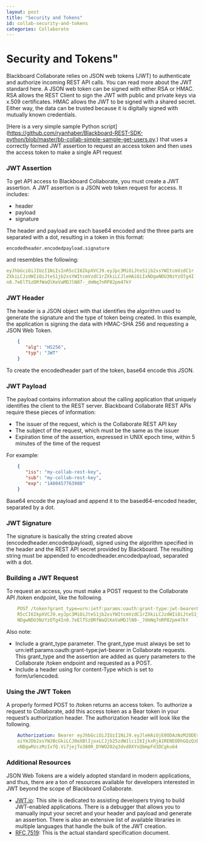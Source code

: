 ```yaml
---
layout: post
title: "Security and Tokens"
id: collab-security-and-tokens
categories: Collaborate
---
```


# Security and Tokens"

Blackboard Collaborate relies on JSON web tokens (JWT) to authenticate and authorize incoming REST API calls. You can read more about the JWT standard here. A JSON web token can be signed with either RSA or HMAC. RSA allows the REST Client to sign the JWT with public and private keys via x.509 certificates. HMAC allows the JWT to be signed with a shared secret. Either way, the data can be trusted because it is digitally signed with mutually known credentials.

[Here is a very simple sample Python script] (https://github.com/ryanhaber/Blackboard-REST-SDK-python/blob/master/bb-collab-simple-sample-get-users.py.) that uses a correctly formed JWT assertion to request an access token and then uses the access token to make a single API request

### JWT Assertion
To get API access to Blackboard Collaborate, you must create a JWT assertion. A JWT assertion is a JSON web token request for access. It includes:

- header
- payload
- signature

The header and payload are each base64 encoded and the three parts are separated with a dot, resulting in a token in this format:

~~~ jsonnet
encodedheader.encodedpayload.signature
~~~

and resembles the following:

~~~ yaml
eyJhbGciOiJIUzI1NiIsInR5cCI6IkpXVCJ9.eyJpc3MiOiJteS1jb2xsYWItcmVzdC1r
ZXkiLCJzdWIiOiJteS1jb2xsYWItcmVzdC1rZXkiLCJleHAiOiIxNDgwNDU3NzYzOTg4I
n0.7eElTSzDRfWaQlKeVaMDJlN07-_dmNq7nRP82pm47kY
~~~

### JWT Header

The header is a JSON object with that identifies the algorithm used to generate the signature and the type of token being created. In this example, the application is signing the data with HMAC-SHA 256 and requesting a JSON Web Token.

~~~ json
    {  
       "alg": "HS256",  
       "typ": "JWT"   
    }
~~~

To create the encodedheader part of the token, base64 encode this JSON.

### JWT Payload
The payload contains information about the calling application that uniquely identifies the client to the REST server. Blackboard Collaborate REST APIs require these pieces of information:

- The issuer of the request, which is the Collaborate REST API key
- The subject of the request, which must be the same as the issuer
- Expiration time of the assertion, expressed in UNIX epoch time, within 5 minutes of the time of the request

For example:

~~~ json
    {  
       "iss": "my-collab-rest-key",  
       "sub": "my-collab-rest-key",  
       "exp": "1480457763988"   
    }
~~~

Base64 encode the payload and append it to the based64-encoded header, separated by a dot.

### JWT Signature

The signature is basically the string created above (encodedheader.encodedpayload), signed using the algorithm specified in the header and the REST API secret provided by Blackboard. The resulting string must be appended to encodedheader.encodedpayload, separated with a dot.

### Building a JWT Request

To request an access, you must make a POST request to the Collaborate API /token endpoint, like the following.
~~~ yaml
    POST /token?grant_type=urn:ietf:params:oauth:grant-type:jwt-bearer&assertion=eyJhbGciOiJIUzI1NiIsIn
    R5cCI6IkpXVCJ9.eyJpc3MiOiJteS1jb2xsYWItcmVzdC1rZXkiLCJzdWIiOiJteS1jb2xsYWItcmVzdC1rZXkiLCJleHAiOiIx
    NDgwNDU3NzYzOTg4In0.7eElTSzDRfWaQlKeVaMDJlN0-_7dmNq7nRP82pm47kY
~~~

Also note:

- Include a grant_type parameter. The grant_type must always be set to urn:ietf:params:oauth:grant-type:jwt-bearer in Collaborate requests. This grant_type and the assertion are added as query parameters to the Collaborate /token endpoint and requested as a POST.
- Include a header using for content-Type which is set to form/urlencoded.

### Using the JWT Token
A properly formed POST to /token returns an access token. To authorize a request to Collaborate, add this access token as a Bear token in your request’s authorization header. The authorization header will look like the following.

~~~ yaml
    Authorization: Bearer eyJhbGciOiJIUzI1NiJ9.eyJleHAiOjE0ODAzNzM2ODEsInN1YiI6ImJiQ29sbGFiQXBpIiwiaXNzIj
    oiYmJDb2xsYWJBcGkiLCJ0eXBlIjoxLCJjb25zdW1lciI6IjkxRjA1RENEODhGQzQzRkMwMUY0NjI5MDEwQzNFQjc3IiwiaWF0Ijo
    xNDgwMzczMzIxfQ.Vi7jejTo380R_DYWO202q3dvd0XYsQbmpFd3DCgku64 
~~~

### Additional Resources
JSON Web Tokens are a widely adopted standard in modern applications, and thus, there are a ton of resources available for developers interested in JWT beyond the scope of Blackboard Collaborate.

- [JWT.io](https://jwt.io/): This site is dedicated to assisting developers trying to build JWT-enabled applications. There is a debugger that allows you to manually input your secret and your header and payload and generate an assertion. There is also an extensive list of available libraries in multiple languages that handle the bulk of the JWT creation.
- [RFC 7519](https://tools.ietf.org/html/rfc7519): This is the actual standard specification document.